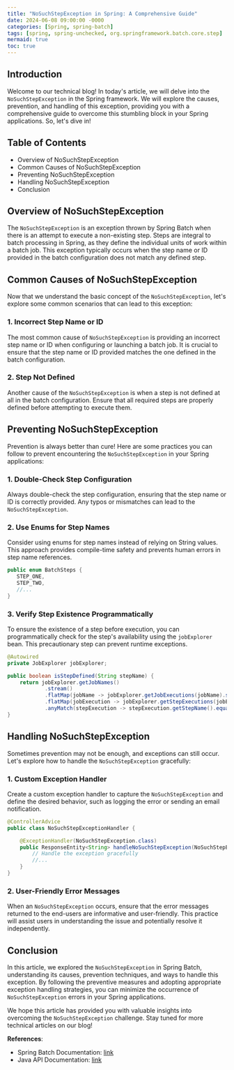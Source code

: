 ```yaml
---
title: "NoSuchStepException in Spring: A Comprehensive Guide"
date: 2024-06-08 09:00:00 -0000
categories: [Spring, spring-batch]
tags: [spring, spring-unchecked, org.springframework.batch.core.step]
mermaid: true
toc: true
---
```



## Introduction
Welcome to our technical blog! In today's article, we will delve into the `NoSuchStepException` in the Spring framework. We will explore the causes, prevention, and handling of this exception, providing you with a comprehensive guide to overcome this stumbling block in your Spring applications. So, let's dive in!

## Table of Contents
- Overview of NoSuchStepException
- Common Causes of NoSuchStepException
- Preventing NoSuchStepException
- Handling NoSuchStepException
- Conclusion

## Overview of NoSuchStepException
The `NoSuchStepException` is an exception thrown by Spring Batch when there is an attempt to execute a non-existing step. Steps are integral to batch processing in Spring, as they define the individual units of work within a batch job. This exception typically occurs when the step name or ID provided in the batch configuration does not match any defined step. 

## Common Causes of NoSuchStepException
Now that we understand the basic concept of the `NoSuchStepException`, let's explore some common scenarios that can lead to this exception:

### 1. Incorrect Step Name or ID
The most common cause of `NoSuchStepException` is providing an incorrect step name or ID when configuring or launching a batch job. It is crucial to ensure that the step name or ID provided matches the one defined in the batch configuration.

### 2. Step Not Defined
Another cause of the `NoSuchStepException` is when a step is not defined at all in the batch configuration. Ensure that all required steps are properly defined before attempting to execute them.

## Preventing NoSuchStepException
Prevention is always better than cure! Here are some practices you can follow to prevent encountering the `NoSuchStepException` in your Spring applications:

### 1. Double-Check Step Configuration
Always double-check the step configuration, ensuring that the step name or ID is correctly provided. Any typos or mismatches can lead to the `NoSuchStepException`.

### 2. Use Enums for Step Names
Consider using enums for step names instead of relying on String values. This approach provides compile-time safety and prevents human errors in step name references.

```java
public enum BatchSteps {
   STEP_ONE,
   STEP_TWO,
   //...
}
```

### 3. Verify Step Existence Programmatically
To ensure the existence of a step before execution, you can programmatically check for the step's availability using the `jobExplorer` bean. This precautionary step can prevent runtime exceptions.

```java
@Autowired
private JobExplorer jobExplorer;

public boolean isStepDefined(String stepName) {
    return jobExplorer.getJobNames()
            .stream()
            .flatMap(jobName -> jobExplorer.getJobExecutions(jobName).stream())
            .flatMap(jobExecution -> jobExplorer.getStepExecutions(jobExecution).stream())
            .anyMatch(stepExecution -> stepExecution.getStepName().equals(stepName));
}
```

## Handling NoSuchStepException
Sometimes prevention may not be enough, and exceptions can still occur. Let's explore how to handle the `NoSuchStepException` gracefully:

### 1. Custom Exception Handler
Create a custom exception handler to capture the `NoSuchStepException` and define the desired behavior, such as logging the error or sending an email notification.

```java
@ControllerAdvice
public class NoSuchStepExceptionHandler {

    @ExceptionHandler(NoSuchStepException.class)
    public ResponseEntity<String> handleNoSuchStepException(NoSuchStepException ex) {
        // Handle the exception gracefully
        //...
    }
}
```

### 2. User-Friendly Error Messages
When an `NoSuchStepException` occurs, ensure that the error messages returned to the end-users are informative and user-friendly. This practice will assist users in understanding the issue and potentially resolve it independently.

## Conclusion
In this article, we explored the `NoSuchStepException` in Spring Batch, understanding its causes, prevention techniques, and ways to handle this exception. By following the preventive measures and adopting appropriate exception handling strategies, you can minimize the occurrence of `NoSuchStepException` errors in your Spring applications.

We hope this article has provided you with valuable insights into overcoming the `NoSuchStepException` challenge. Stay tuned for more technical articles on our blog!

**References**:
- Spring Batch Documentation: [link](https://docs.spring.io/spring-batch/docs/current/reference/html/index.html)
- Java API Documentation: [link](https://docs.oracle.com/en/java/javase/14/docs/api/index.html)